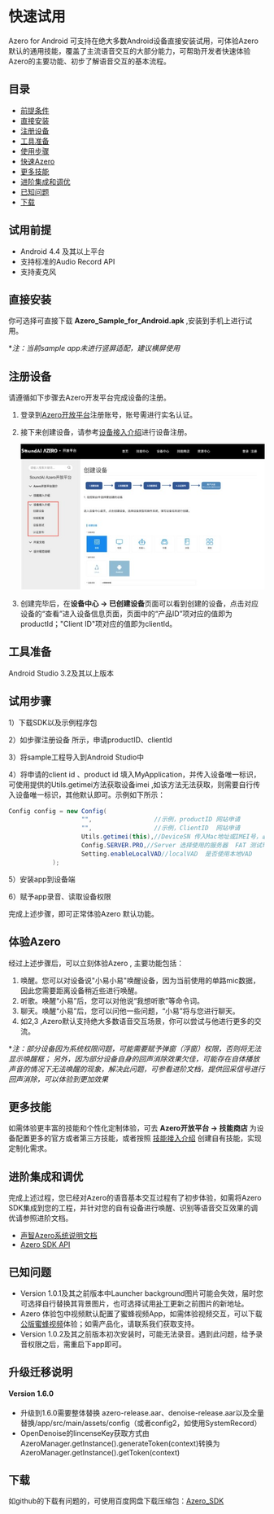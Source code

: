# 快速试用

Azero for Android 可支持在绝大多数Android设备直接安装试用，可体验Azero 默认的通用技能，覆盖了主流语音交互的大部分能力，可帮助开发者快速体验Azero的主要功能、初步了解语音交互的基本流程。

## 目录

* [前提条件](#prerequisites)
* [直接安装](#install)
* [注册设备](#account)
* [工具准备](#tools)
* [使用步骤](#step)
* [快速Azero](#test)
* [更多技能](#more_skill)
* [进阶集成和调优](#advanced)
* [已知问题](#known_issue)
* [下载](#download)

## 试用前提<a id="prerequisites"> </a>

- Android 4.4 及其以上平台
- 支持标准的Audio Record API
- 支持麦克风


## 直接安装<a id="install"> </a>

  你可选择可直接下载 **Azero_Sample_for_Android.apk** ,安装到手机上进行试用。

  **注：当前sample app未进行竖屏适配，建议横屏使用*

##  注册设备<a id="account"> </a>

请遵循如下步骤去Azero开发平台完成设备的注册。
1. 登录到[Azero开放平台](https://azero.soundai.com.cn)注册账号，账号需进行实名认证。

2. 接下来创建设备，请参考[设备接入介绍](https://azero.soundai.com/docs/document)进行设备注册。

   ![dev_reg](./docs/dev_reg.png)

3. 创建完毕后，在**设备中心 -> 已创建设备**页面可以看到创建的设备，点击对应设备的“查看”进入设备信息页面，页面中的“产品ID”项对应的值即为productId；"Client ID"项对应的值即为clientId。 



##  工具准备<a id="tools"> </a>

Android Studio 3.2及其以上版本

##  试用步骤<a id="step"> </a>

1）下载SDK以及示例程序包

2）如步骤<a id="prerequisites">注册设备</a> 所示，申请productID、clientId

3）将sample工程导入到Android Studio中

4）将申请的client id 、product id 填入MyApplication，并传入设备唯一标识，可使用提供的Utils.getimei方法获取设备imei ,如该方法无法获取，则需要自行传入设备唯一标识，其他默认即可。示例如下所示：

```java
Config config = new Config(
                    "",                 //示例，productID 网站申请
                    "",                 //示例，ClientID  网站申请
                    Utils.getimei(this),//DeviceSN 传入Mac地址或IMEI号，必须保证设备唯一
                    Config.SERVER.PRO,//Server 选择使用的服务器  FAT 测试环境 PRO 正式环境
                    Setting.enableLocalVAD//localVAD  是否使用本地VAD
            );
```

5）安装app到设备端

6）赋予app录音、读取设备权限

完成上述步骤，即可正常体验Azero 默认功能。

## 体验Azero<a id="test"> </a> 

经过上述步骤后，可以立刻体验Azero , 主要功能包括：

1. 唤醒。您可以对设备说"小易小易"唤醒设备，因为当前使用的单路mic数据，因此您需要距离设备稍近些进行唤醒。
2. 听歌。唤醒“小易”后，您可以对他说“我想听歌”等命令词。
3. 聊天。唤醒“小易”后，您可以问他一些问题，“小易”将与您进行聊天。
4. 如2,3 ,Azero默认支持绝大多数语音交互场景，你可以尝试与他进行更多的交流。

**注：部分设备因为系统权限问题，可能需要赋予弹窗（浮窗）权限，否则将无法显示唤醒框；*
       *另外，因为部分设备自身的回声消除效果欠佳，可能存在自体播放声音的情况下无法唤醒的现象，解决此问题，可参看进阶文档，提供回采信号进行回声消除，可以体验到更加效果*

##  更多技能<a id="more_skill"> </a> 
如需体验更丰富的技能和个性化定制体验，可去 **Azero开放平台 -> 技能商店** 为设备配置更多的官方或者第三方技能，或者按照 [技能接入介绍](https://azero.soundai.com/docs/document) 创建自有技能，实现定制化需求。

## 进阶集成和调优<a id="advanced"> </a> 

完成上述过程，您已经对Azero的语音基本交互过程有了初步体验，如需将Azero SDK集成到您的工程，并针对您的自有设备进行唤醒、识别等语音交互效果的调优请参照进阶文档。

- [声智Azero系统说明文档](./docs/声智Azero系统说明文档.md)
- [Azero SDK API](./docs/javadoc/index.html)

##  已知问题<a id="known_issue"> </a>

- Version 1.0.1及其之前版本中Launcher background图片可能会失效，届时您可选择自行替换其背景图片，也可选择试用[补丁](./patch/launcher_backgroud.patch)更新之前图片的新地址。
- Azero 体验包中视频默认配置了蜜蜂视频App，如需体验视频交互，可以下载[公版蜜蜂视频](http://www.beevideo.tv/apk/bjPQbheOhd8%3D.html)体验；如需产品化，请联系我们获取支持。
- Version 1.0.2及其之前版本初次安装时，可能无法录音。遇到此问题，给予录音权限之后，需重启下app即可。

## 升级迁移说明<a id="update"> </a>

#### Version 1.6.0

- 升级到1.6.0需要整体替换 azero-release.aar、denoise-release.aar以及全量替换/app/src/main/assets/config（或者config2，如使用SystemRecord）
- OpenDenoise的lincenseKey获取方式由AzeroManager.getInstance().generateToken(context)转换为AzeroManager.getInstance().getToken(context)

## 下载<a id="download"> </a>

如github的下载有问题的，可使用百度网盘下载压缩包：[Azero_SDK](https://pan.baidu.com/s/1LYSt4TcIxxhH-E0xfWKF8w)